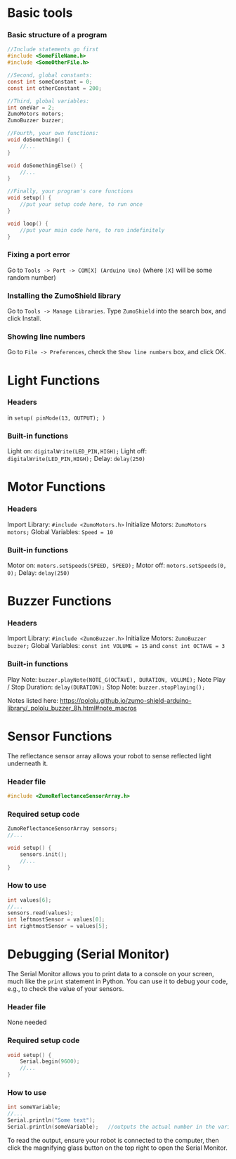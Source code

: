 # Basic tools

### Basic structure of a program
```c
//Include statements go first
#include <SomeFileName.h>
#include <SomeOtherFile.h>

//Second, global constants:
const int someConstant = 0;
const int otherConstant = 200;

//Third, global variables:
int oneVar = 2;
ZumoMotors motors;
ZumoBuzzer buzzer;

//Fourth, your own functions:
void doSomething() {
	//...
}

void doSomethingElse() {
	//...
}

//Finally, your program's core functions
void setup() {
	//put your setup code here, to run once
}

void loop() {
	//put your main code here, to run indefinitely
}
```

### Fixing a port error
Go to `Tools -> Port -> COM[X] (Arduino Uno)` (where `[X]` will be some random number)

### Installing the ZumoShield library
Go to `Tools -> Manage Libraries`. Type `ZumoShield` into the search box, and click Install.

### Showing line numbers
Go to `File -> Preferences`, check the `Show line numbers` box, and click OK.

# Light Functions 
### Headers
in `setup(
	pinMode(13, OUTPUT);
 )`
### Built-in functions
Light on: `digitalWrite(LED_PIN,HIGH);`
Light off: `digitalWrite(LED_PIN,HIGH);`
Delay:  `delay(250)`

# Motor Functions 
### Headers
Import Library: `#include <ZumoMotors.h>`
Initialize Motors: `ZumoMotors motors;`
Global Variables: `Speed = 10`

### Built-in functions
Motor on: `motors.setSpeeds(SPEED, SPEED);`
Motor off: `motors.setSpeeds(0, 0);`
Delay:  `delay(250)`

# Buzzer Functions 
### Headers
Import Library: `#include <ZumoBuzzer.h>`
Initialize Motors: `ZumoBuzzer buzzer;`
Global Variables: `const int VOLUME = 15` and `const int OCTAVE = 3`

### Built-in functions
Play Note: `buzzer.playNote(NOTE_G(OCTAVE), DURATION, VOLUME);`
Note Play / Stop Duration: `delay(DURATION);`
Stop Note: `buzzer.stopPlaying();`

Notes listed here: https://pololu.github.io/zumo-shield-arduino-library/_pololu_buzzer_8h.html#note_macros

# Sensor Functions 
The reflectance sensor array allows your robot to sense reflected light underneath it.
### Header file
```c
#include <ZumoReflectanceSensorArray.h>
```

### Required setup code

```c
ZumoReflectanceSensorArray sensors;
//...

void setup() {
	sensors.init();
	//...
}
```

### How to use

```c
int values[6];
//...
sensors.read(values);
int leftmostSensor = values[0];
int rightmostSensor = values[5];
```

# Debugging (Serial Monitor)
The Serial Monitor allows you to print data to a console on your screen, much like the `print` statement in Python. You can use it to debug your code, e.g., to check the value of your sensors.

### Header file
None needed

### Required setup code

```c
void setup() {
	Serial.begin(9600);
	//...
}
```

### How to use

```c
int someVariable;
//...
Serial.println("Some text");
Serial.println(someVariable);	//outputs the actual number in the variable
```

To read the output, ensure your robot is connected to the computer, then click the magnifying glass button on the top right to open the Serial Monitor.
